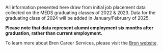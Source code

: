 <p>All information presented here draw from initial job placement data collected on the MEDS graduating classes of 2022 & 2023. Data for the graduating class of 2024 will be added in January/February of 2025.</p>

<p><strong>Please note that data represent alumni employment six months after graduation, rather than current employment.</strong></p>

<p>To learn more about Bren Career Services, please visit the <a href="https://bren.ucsb.edu/career-services" target="_blank">Bren website</a>.</p>
